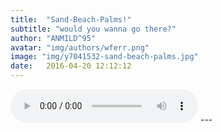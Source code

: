 ```yaml
---
title:  "Sand-Beach-Palms!"
subtitle: "would you wanna go there?"
author: "ANMILD^95"
avatar: "img/authors/wferr.png"
image: "img/y7041532-sand-beach-palms.jpg"
date:   2016-04-20 12:12:12
---
```


<audio width="300" height="32" preload="auto" source src="Train - Hey Soul Sister.ogg" controls="controls" loop="loop">
</audio>
---
<html manifest="demo.appcache">
</html>

